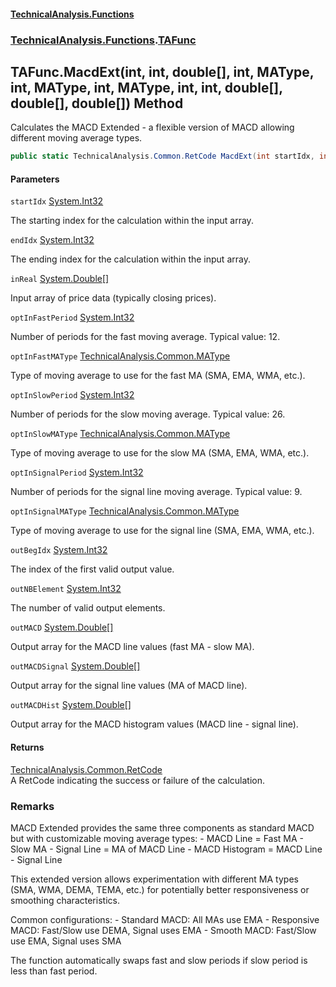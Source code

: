 #### [TechnicalAnalysis\.Functions](Atypical.TechnicalAnalysis.Functions.md 'Atypical\.TechnicalAnalysis\.Functions')
### [TechnicalAnalysis\.Functions](Atypical.TechnicalAnalysis.Functions.md#TechnicalAnalysis.Functions 'TechnicalAnalysis\.Functions').[TAFunc](TAFunc.md 'TechnicalAnalysis\.Functions\.TAFunc')

## TAFunc\.MacdExt\(int, int, double\[\], int, MAType, int, MAType, int, MAType, int, int, double\[\], double\[\], double\[\]\) Method

Calculates the MACD Extended \- a flexible version of MACD allowing different moving average types\.

```csharp
public static TechnicalAnalysis.Common.RetCode MacdExt(int startIdx, int endIdx, in double[] inReal, int optInFastPeriod, TechnicalAnalysis.Common.MAType optInFastMAType, int optInSlowPeriod, TechnicalAnalysis.Common.MAType optInSlowMAType, in int optInSignalPeriod, in TechnicalAnalysis.Common.MAType optInSignalMAType, ref int outBegIdx, ref int outNBElement, ref double[] outMACD, ref double[] outMACDSignal, ref double[] outMACDHist);
```
#### Parameters

<a name='TechnicalAnalysis.Functions.TAFunc.MacdExt(int,int,double[],int,TechnicalAnalysis.Common.MAType,int,TechnicalAnalysis.Common.MAType,int,TechnicalAnalysis.Common.MAType,int,int,double[],double[],double[]).startIdx'></a>

`startIdx` [System\.Int32](https://docs.microsoft.com/en-us/dotnet/api/System.Int32 'System\.Int32')

The starting index for the calculation within the input array\.

<a name='TechnicalAnalysis.Functions.TAFunc.MacdExt(int,int,double[],int,TechnicalAnalysis.Common.MAType,int,TechnicalAnalysis.Common.MAType,int,TechnicalAnalysis.Common.MAType,int,int,double[],double[],double[]).endIdx'></a>

`endIdx` [System\.Int32](https://docs.microsoft.com/en-us/dotnet/api/System.Int32 'System\.Int32')

The ending index for the calculation within the input array\.

<a name='TechnicalAnalysis.Functions.TAFunc.MacdExt(int,int,double[],int,TechnicalAnalysis.Common.MAType,int,TechnicalAnalysis.Common.MAType,int,TechnicalAnalysis.Common.MAType,int,int,double[],double[],double[]).inReal'></a>

`inReal` [System\.Double](https://docs.microsoft.com/en-us/dotnet/api/System.Double 'System\.Double')[\[\]](https://docs.microsoft.com/en-us/dotnet/api/System.Array 'System\.Array')

Input array of price data \(typically closing prices\)\.

<a name='TechnicalAnalysis.Functions.TAFunc.MacdExt(int,int,double[],int,TechnicalAnalysis.Common.MAType,int,TechnicalAnalysis.Common.MAType,int,TechnicalAnalysis.Common.MAType,int,int,double[],double[],double[]).optInFastPeriod'></a>

`optInFastPeriod` [System\.Int32](https://docs.microsoft.com/en-us/dotnet/api/System.Int32 'System\.Int32')

Number of periods for the fast moving average\. Typical value: 12\.

<a name='TechnicalAnalysis.Functions.TAFunc.MacdExt(int,int,double[],int,TechnicalAnalysis.Common.MAType,int,TechnicalAnalysis.Common.MAType,int,TechnicalAnalysis.Common.MAType,int,int,double[],double[],double[]).optInFastMAType'></a>

`optInFastMAType` [TechnicalAnalysis\.Common\.MAType](https://docs.microsoft.com/en-us/dotnet/api/TechnicalAnalysis.Common.MAType 'TechnicalAnalysis\.Common\.MAType')

Type of moving average to use for the fast MA \(SMA, EMA, WMA, etc\.\)\.

<a name='TechnicalAnalysis.Functions.TAFunc.MacdExt(int,int,double[],int,TechnicalAnalysis.Common.MAType,int,TechnicalAnalysis.Common.MAType,int,TechnicalAnalysis.Common.MAType,int,int,double[],double[],double[]).optInSlowPeriod'></a>

`optInSlowPeriod` [System\.Int32](https://docs.microsoft.com/en-us/dotnet/api/System.Int32 'System\.Int32')

Number of periods for the slow moving average\. Typical value: 26\.

<a name='TechnicalAnalysis.Functions.TAFunc.MacdExt(int,int,double[],int,TechnicalAnalysis.Common.MAType,int,TechnicalAnalysis.Common.MAType,int,TechnicalAnalysis.Common.MAType,int,int,double[],double[],double[]).optInSlowMAType'></a>

`optInSlowMAType` [TechnicalAnalysis\.Common\.MAType](https://docs.microsoft.com/en-us/dotnet/api/TechnicalAnalysis.Common.MAType 'TechnicalAnalysis\.Common\.MAType')

Type of moving average to use for the slow MA \(SMA, EMA, WMA, etc\.\)\.

<a name='TechnicalAnalysis.Functions.TAFunc.MacdExt(int,int,double[],int,TechnicalAnalysis.Common.MAType,int,TechnicalAnalysis.Common.MAType,int,TechnicalAnalysis.Common.MAType,int,int,double[],double[],double[]).optInSignalPeriod'></a>

`optInSignalPeriod` [System\.Int32](https://docs.microsoft.com/en-us/dotnet/api/System.Int32 'System\.Int32')

Number of periods for the signal line moving average\. Typical value: 9\.

<a name='TechnicalAnalysis.Functions.TAFunc.MacdExt(int,int,double[],int,TechnicalAnalysis.Common.MAType,int,TechnicalAnalysis.Common.MAType,int,TechnicalAnalysis.Common.MAType,int,int,double[],double[],double[]).optInSignalMAType'></a>

`optInSignalMAType` [TechnicalAnalysis\.Common\.MAType](https://docs.microsoft.com/en-us/dotnet/api/TechnicalAnalysis.Common.MAType 'TechnicalAnalysis\.Common\.MAType')

Type of moving average to use for the signal line \(SMA, EMA, WMA, etc\.\)\.

<a name='TechnicalAnalysis.Functions.TAFunc.MacdExt(int,int,double[],int,TechnicalAnalysis.Common.MAType,int,TechnicalAnalysis.Common.MAType,int,TechnicalAnalysis.Common.MAType,int,int,double[],double[],double[]).outBegIdx'></a>

`outBegIdx` [System\.Int32](https://docs.microsoft.com/en-us/dotnet/api/System.Int32 'System\.Int32')

The index of the first valid output value\.

<a name='TechnicalAnalysis.Functions.TAFunc.MacdExt(int,int,double[],int,TechnicalAnalysis.Common.MAType,int,TechnicalAnalysis.Common.MAType,int,TechnicalAnalysis.Common.MAType,int,int,double[],double[],double[]).outNBElement'></a>

`outNBElement` [System\.Int32](https://docs.microsoft.com/en-us/dotnet/api/System.Int32 'System\.Int32')

The number of valid output elements\.

<a name='TechnicalAnalysis.Functions.TAFunc.MacdExt(int,int,double[],int,TechnicalAnalysis.Common.MAType,int,TechnicalAnalysis.Common.MAType,int,TechnicalAnalysis.Common.MAType,int,int,double[],double[],double[]).outMACD'></a>

`outMACD` [System\.Double](https://docs.microsoft.com/en-us/dotnet/api/System.Double 'System\.Double')[\[\]](https://docs.microsoft.com/en-us/dotnet/api/System.Array 'System\.Array')

Output array for the MACD line values \(fast MA \- slow MA\)\.

<a name='TechnicalAnalysis.Functions.TAFunc.MacdExt(int,int,double[],int,TechnicalAnalysis.Common.MAType,int,TechnicalAnalysis.Common.MAType,int,TechnicalAnalysis.Common.MAType,int,int,double[],double[],double[]).outMACDSignal'></a>

`outMACDSignal` [System\.Double](https://docs.microsoft.com/en-us/dotnet/api/System.Double 'System\.Double')[\[\]](https://docs.microsoft.com/en-us/dotnet/api/System.Array 'System\.Array')

Output array for the signal line values \(MA of MACD line\)\.

<a name='TechnicalAnalysis.Functions.TAFunc.MacdExt(int,int,double[],int,TechnicalAnalysis.Common.MAType,int,TechnicalAnalysis.Common.MAType,int,TechnicalAnalysis.Common.MAType,int,int,double[],double[],double[]).outMACDHist'></a>

`outMACDHist` [System\.Double](https://docs.microsoft.com/en-us/dotnet/api/System.Double 'System\.Double')[\[\]](https://docs.microsoft.com/en-us/dotnet/api/System.Array 'System\.Array')

Output array for the MACD histogram values \(MACD line \- signal line\)\.

#### Returns
[TechnicalAnalysis\.Common\.RetCode](https://docs.microsoft.com/en-us/dotnet/api/TechnicalAnalysis.Common.RetCode 'TechnicalAnalysis\.Common\.RetCode')  
A RetCode indicating the success or failure of the calculation\.

### Remarks
MACD Extended provides the same three components as standard MACD but with customizable moving average types:
\- MACD Line = Fast MA \- Slow MA
\- Signal Line = MA of MACD Line
\- MACD Histogram = MACD Line \- Signal Line

This extended version allows experimentation with different MA types \(SMA, WMA, DEMA, TEMA, etc\.\)
for potentially better responsiveness or smoothing characteristics\.

Common configurations:
\- Standard MACD: All MAs use EMA
\- Responsive MACD: Fast/Slow use DEMA, Signal uses EMA
\- Smooth MACD: Fast/Slow use EMA, Signal uses SMA

The function automatically swaps fast and slow periods if slow period is less than fast period\.